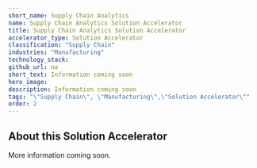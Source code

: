 ```yaml
---
short_name: Supply Chain Analytics
name: Supply Chain Analytics Solution Accelerator
title: Supply Chain Analytics Solution Accelerator
accelerator_type: Solution Accelerator
classification: "Supply Chain"
industries: "Manufacturing"
technology_stack: 
github_url: na
short_text: Information coming soon
hero_image: 
description: Information coming soon
tags: "\"Supply Chain\", \"Manufacturing\",\"Solution Accelerator\""
order: 2
---
```

## About this Solution Accelerator

More information coming soon.
